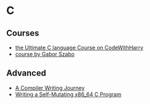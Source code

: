 # C

## Courses

- [the Ultimate C language Course on CodeWithHarry](https://github.com/CodeWithHarry/The-Ultimate-C-Programming-Course)
- [course by Gabor Szabo](https://c.code-maven.com/)

## Advanced

- [A Compiler Writing Journey](https://github.com/DoctorWkt/acwj)
- [Writing a Self-Mutating x86_64 C Program](https://ephemeral.cx/2013/12/writing-a-self-mutating-x86_64-c-program/)

